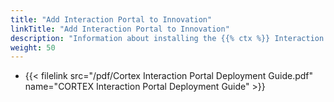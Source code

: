 ```yaml
---
title: "Add Interaction Portal to Innovation"
linkTitle: "Add Interaction Portal to Innovation"
description: "Information about installing the {{% ctx %}} Interaction Portal for Innovation."
weight: 50
---
```


* {{< filelink src="/pdf/Cortex Interaction Portal Deployment Guide.pdf" name="CORTEX Interaction Portal Deployment Guide" >}}
